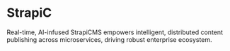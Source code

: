 # StrapiC
Real-time, AI-infused StrapiCMS empowers intelligent, distributed content publishing across microservices, driving robust enterprise ecosystem.
